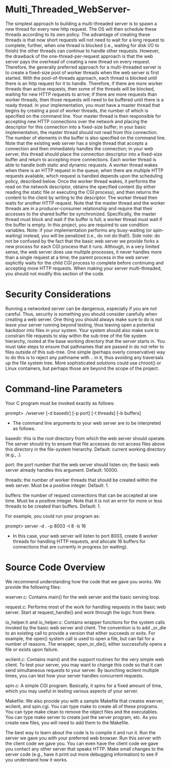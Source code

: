 # Multi_Threaded_WebServer-

The simplest approach to building a multi-threaded server is to spawn a new
thread for every new http request. The OS will then schedule these threads
according to its own policy. The advantage of creating these threads is that
now short requests will not need to wait for a long request to complete;
further, when one thread is blocked (i.e., waiting for disk I/O to finish) the
other threads can continue to handle other requests. However, the drawback of
the one-thread-per-request approach is that the web server pays the overhead
of creating a new thread on every request.
Therefore, the generally preferred approach for a multi-threaded server is to
create a fixed-size pool of worker threads when the web server is first
started. With the pool-of-threads approach, each thread is blocked until there
is an http request for it to handle. Therefore, if there are more worker
threads than active requests, then some of the threads will be blocked,
waiting for new HTTP requests to arrive; if there are more requests than
worker threads, then those requests will need to be buffered until there is a
ready thread.
In your implementation, you must have a master thread that begins by creating
a pool of worker threads, the number of which is specified on the command
line. Your master thread is then responsible for accepting new HTTP
connections over the network and placing the descriptor for this connection
into a fixed-size buffer; in your basic implementation, the master thread
should not read from this connection. The number of elements in the buffer is
also specified on the command line. Note that the existing web server has a
single thread that accepts a connection and then immediately handles the
connection; in your web server, this thread should place the connection
descriptor into a fixed-size buffer and return to accepting more connections.
Each worker thread is able to handle both static and dynamic requests. A
worker thread wakes when there is an HTTP request in the queue; when there are
multiple HTTP requests available, which request is handled depends upon the
scheduling policy, described below. Once the worker thread wakes, it performs
the read on the network descriptor, obtains the specified content (by either
reading the static file or executing the CGI process), and then returns the
content to the client by writing to the descriptor. The worker thread then
waits for another HTTP request.
Note that the master thread and the worker threads are in a producer-consumer
relationship and require that their accesses to the shared buffer be
synchronized. Specifically, the master thread must block and wait if the
buffer is full; a worker thread must wait if the buffer is empty. In this
project, you are required to use condition variables. Note: if your
implementation performs any busy-waiting (or spin-waiting) instead, you will
be penalized (i.e., do not do that!).
Side note: do not be confused by the fact that the basic web server we provide
forks a new process for each CGI process that it runs. Although, in a very
limited sense, the web server does use multiple processes, it never handles
more than a single request at a time; the parent process in the web server
explicitly waits for the child CGI process to complete before continuing and
accepting more HTTP requests. When making your server multi-threaded, you
should not modify this section of the code.

# Security Considerations
Running a networked server can be dangerous, especially if you are not
careful. Thus, security is something you should consider carefully when
creating a web server. One thing you should always make sure to do is not
leave your server running beyond testing, thus leaving open a potential
backdoor into files in your system.
Your system should also make sure to constrain file requests to stay within
the sub-tree of the file system hierarchy, rooted at the base working
directory that the server starts in. You must take steps to ensure that
pathnames that are passed in do not refer to files outside of this sub-tree.
One simple (perhaps overly conservative) way to do this is to reject any
pathname with .. in it, thus avoiding any traversals up the file system
tree. More sophisticated solutions could use chroot() or Linux containers,
but perhaps those are beyond the scope of the project.

# Command-line Parameters
Your C program must be invoked exactly as follows:

prompt> ./wserver [-d basedir] [-p port] [-t threads] [-b buffers]


* The command line arguments to your web server are to be interpreted as
follows.


basedir: this is the root directory from which the web server should
operate. The server should try to ensure that file accesses do not access
files above this directory in the file-system hierarchy. Default: current
working directory (e.g., .).

port: the port number that the web server should listen on; the basic web
server already handles this argument. Default: 10000.

threads: the number of worker threads that should be created within the web
server. Must be a positive integer. Default: 1.

buffers: the number of request connections that can be accepted at one
time. Must be a positive integer. Note that it is not an error for more or
less threads to be created than buffers. Default: 1.

For example, you could run your program as:

prompt> server -d . -p 8003 -t 8 -b 16


* In this case, your web server will listen to port 8003, create 8 worker threads for
handling HTTP requests, and allocate 16 buffers for connections that are currently
in progress (or waiting).

# Source Code Overview
We recommend understanding how the code that we gave you works.  We provide
the following files:


wserver.c: Contains main() for the web server and the basic serving loop.

request.c: Performs most of the work for handling requests in the basic
web server. Start at request_handle() and work through the logic from
there.

io_helper.h and io_helper.c: Contains wrapper functions for the system calls invoked by
the basic web server and client. The convention is to add _or_die to an
existing call to provide a version that either succeeds or exits. For
example, the open() system call is used to open a file, but can fail for a
number of reasons. The wrapper, open_or_die(), either successfully opens a
file or exists upon failure.

wclient.c: Contains main() and the support routines for the very simple
web client. To test your server, you may want to change this code so that it
can send simultaneous requests to your server. By launching wclient
multiple times, you can test how your server handles concurrent requests.

spin.c: A simple CGI program. Basically, it spins for a fixed amount
of time, which you may useful in testing various aspects of your server.

Makefile: We also provide you with a sample Makefile that creates
wserver, wclient, and spin.cgi. You can type make to create all of
these programs. You can type make clean to remove the object files and the
executables. You can type make server to create just the server program,
etc. As you create new files, you will need to add them to the Makefile.

The best way to learn about the code is to compile it and run it. Run the
server we gave you with your preferred web browser. Run this server with the
client code we gave you. You can even have the client code we gave you contact
any other server that speaks HTTP. Make small changes to the server code
(e.g., have it print out more debugging information) to see if you understand
how it works.
